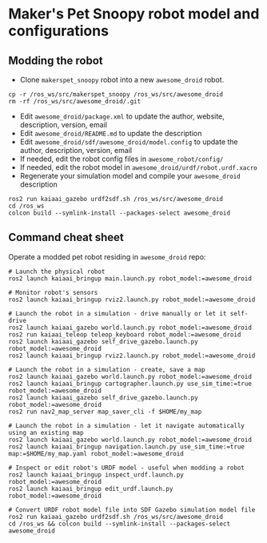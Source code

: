 # Maker's Pet Snoopy robot model and configurations

## Modding the robot
- Clone `makerspet_snoopy` robot into a new `awesome_droid` robot.
```
cp -r /ros_ws/src/makerspet_snoopy /ros_ws/src/awesome_droid
rm -rf /ros_ws/src/awesome_droid/.git
```
- Edit `awesome_droid/package.xml` to update the author, website, description, version, email
- Edit `awesome_droid/README.md` to update the description
- Edit `awesome_droid/sdf/awesome_droid/model.config` to update the author, description, version, email
- If needed, edit the robot config files in `awesome_robot/config/`
- If needed, edit the robot model in `awesome_droid/urdf/robot.urdf.xacro`
- Regenerate your simulation model and compile your `awesome_droid` description
```
ros2 run kaiaai_gazebo urdf2sdf.sh /ros_ws/src/awesome_droid
cd /ros_ws
colcon build --symlink-install --packages-select awesome_droid
```

## Command cheat sheet

Operate a modded pet robot residing in `awesome_droid` repo:

```
# Launch the physical robot
ros2 launch kaiaai_bringup main.launch.py robot_model:=awesome_droid

# Monitor robot's sensors
ros2 launch kaiaai_bringup rviz2.launch.py robot_model:=awesome_droid

# Launch the robot in a simulation - drive manually or let it self-drive
ros2 launch kaiaai_gazebo world.launch.py robot_model:=awesome_droid
ros2 run kaiaai_teleop teleop_keyboard robot_model:=awesome_droid
ros2 launch kaiaai_gazebo self_drive_gazebo.launch.py robot_model:=awesome_droid
ros2 launch kaiaai_bringup rviz2.launch.py robot_model:=awesome_droid

# Launch the robot in a simulation - create, save a map
ros2 launch kaiaai_gazebo world.launch.py robot_model:=awesome_droid
ros2 launch kaiaai_bringup cartographer.launch.py use_sim_time:=true robot_model:=awesome_droid
ros2 launch kaiaai_gazebo self_drive_gazebo.launch.py robot_model:=awesome_droid
ros2 run nav2_map_server map_saver_cli -f $HOME/my_map

# Launch the robot in a simulation - let it navigate automatically using an existing map
ros2 launch kaiaai_gazebo world.launch.py robot_model:=awesome_droid
ros2 launch kaiaai_bringup navigation.launch.py use_sim_time:=true map:=$HOME/my_map.yaml robot_model:=awesome_droid

# Inspect or edit robot's URDF model - useful when modding a robot
ros2 launch kaiaai_bringup inspect_urdf.launch.py robot_model:=awesome_droid
ros2 launch kaiaai_bringup edit_urdf.launch.py robot_model:=awesome_droid

# Convert URDF robot model file into SDF Gazebo simulation model file
ros2 run kaiaai_gazebo urdf2sdf.sh /ros_ws/src/awesome_droid
cd /ros_ws && colcon build --symlink-install --packages-select awesome_droid
```

